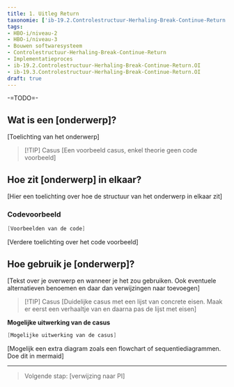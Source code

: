 ```yaml
---
title: 1. Uitleg Return
taxonomie: ['ib-19.2.Controlestructuur-Herhaling-Break-Continue-Return.OI', 'ib-19.3.Controlestructuur-Herhaling-Break-Continue-Return.OI']
tags:
- HBO-i/niveau-2
- HBO-i/niveau-3
- Bouwen softwaresysteem
- Controlestructuur-Herhaling-Break-Continue-Return
- Implementatieproces
- ib-19.2.Controlestructuur-Herhaling-Break-Continue-Return.OI
- ib-19.3.Controlestructuur-Herhaling-Break-Continue-Return.OI
draft: true 
---
```


-=TODO=-

## Wat is een [onderwerp]?
[Toelichting van het onderwerp]

> [!TIP] Casus
> [Een voorbeeld casus, enkel theorie geen code voorbeeld]

## Hoe zit [onderwerp] in elkaar?
[Hier een toelichting over hoe de structuur van het onderwerp in elkaar zit]

### Codevoorbeeld
```C#
[Voorbeelden van de code]
```

[Verdere toelichting over het code voorbeeld]

## Hoe gebruik je [onderwerp]?
[Tekst over je overwerp en wanneer je het zou gebruiken. Ook eventuele alternatieven benoemen en daar dan verwijzingen naar toevoegen]

> [!TIP] Casus
>[Duidelijke casus met een lijst van concrete eisen. Maak er eerst een verhaaltje van en daarna pas de lijst met eisen]

**Mogelijke uitwerking van de casus**
```C#
[Mogelijke uitwerking van de casus]
```

[Mogelijk een extra diagram zoals een flowchart of sequentiediagrammen. Doe dit in mermaid]


---

> Volgende stap: [verwijzing naar PI]
